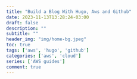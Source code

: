 ```yaml
---
title: "Build a Blog With Hugo, Aws and Github"
date: 2023-11-13T13:28:24-03:00
draft: false
description: ""
subtitle: ""
header_img: "img/home-bg.jpeg"
toc: true
tags: ['aws', 'hugo', 'github']
categories: ['aws', 'cloud']
series: ['AWS guides']
comment: true
---
```


